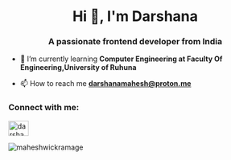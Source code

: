 <h1 align="center">Hi 👋, I'm Darshana</h1>
<h3 align="center">A passionate frontend developer from India</h3>

- 🌱 I’m currently learning **Computer Engineering at Faculty Of Engineering,University of Ruhuna**

- 📫 How to reach me **darshanamahesh@proton.me**

<h3 align="left">Connect with me:</h3>
<p align="left">
<a href="https://linkedin.com/in/darshana mahesh" target="blank"><img align="center" src="https://raw.githubusercontent.com/rahuldkjain/github-profile-readme-generator/master/src/images/icons/Social/linked-in-alt.svg" alt="darshana mahesh" height="30" width="40" /></a>
</p>

<p><img align="center" src="https://github-readme-streak-stats.herokuapp.com/?user=maheshwickramage&" alt="maheshwickramage" /></p>
